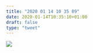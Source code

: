 ```yaml
---
title: "2020 01 14 10 35 09"
date: 2020-01-14T10:35:10+01:00
draft: false
type: "tweet"
---
```

![](/img/2020-01-14-10-35-04.png)
